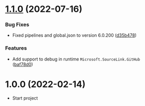 # [1.1.0](https://github.com/TechNobre/PowerUtils.BuildingBlocks.Data.Extensions.Microsoft.DI/compare/v1.0.0...v1.1.0) (2022-07-16)


### Bug Fixes

* Fixed pipelines and global.json to version 6.0.200 ([d35b478](https://github.com/TechNobre/PowerUtils.BuildingBlocks.Data.Extensions.Microsoft.DI/commit/d35b4784064326984122a7c2b37bf0303e9421fa))


### Features

* Add support to debug in runtime `Microsoft.SourceLink.GitHub` ([baf78d0](https://github.com/TechNobre/PowerUtils.BuildingBlocks.Data.Extensions.Microsoft.DI/commit/baf78d0c8ea3957ba4988c61d5ce80275d5f1c83))

# 1.0.0 (2022-02-14)

* Start project
